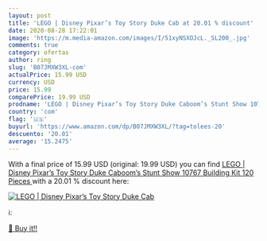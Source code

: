 ```yaml
---
layout: post
title: 'LEGO | Disney Pixar’s Toy Story Duke Cab at 20.01 % discount'
date: 2020-08-28 17:22:01
image: 'https://m.media-amazon.com/images/I/51xyNSXOJcL._SL200_.jpg'
comments: true
category: ofertas
author: ring
slug: 'B07JMXW3XL-com'
actualPrice: 15.99 USD
currency: USD
price: 15.99
comparePrice: 19.99 USD
prodname: 'LEGO | Disney Pixar’s Toy Story Duke Caboom’s Stunt Show 10767 Building Kit  120 Pieces '
country: 'com'
flag: '🇺🇸'
buyurl: 'https://www.amazon.com/dp/B07JMXW3XL/?tag=tolees-20'
descuento: '20.01'
average: '15.2475'
---
```


With a final price of 15.99 USD (original: 19.99 USD) you can find [LEGO | Disney Pixar’s Toy Story Duke Caboom’s Stunt Show 10767 Building Kit  120 Pieces ](https://www.amazon.com/dp/B07JMXW3XL/?tag=tolees-20) with a  20.01 % discount here:

[![LEGO | Disney Pixar’s Toy Story Duke Cab](https://m.media-amazon.com/images/I/51xyNSXOJcL._SL200_.jpg)](https://www.amazon.com/dp/B07JMXW3XL/?tag=tolees-20)

ℹ️:


[🛒 Buy it!!](https://www.amazon.com/dp/B07JMXW3XL/?tag=tolees-20)
